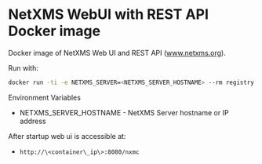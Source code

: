 # NetXMS WebUI with REST API Docker image

Docker image of NetXMS Web UI and REST API (www.netxms.org).


Run with:
```bash
docker run -ti -e NETXMS_SERVER=<NETXMS_SERVER_HOSTNAME> --rm registry.gitlab.com/matthew-beckett/netxms-dockerfiles/webuirest:3-8-314
```

Environment Variables
* NETXMS\_SERVER\_HOSTNAME - NetXMS Server hostname or IP address

After startup web ui is accessible at:

* `http://\<container\_ip\>:8080/nxmc`
